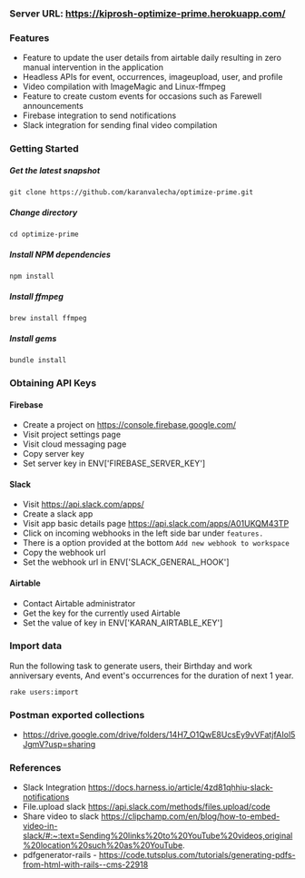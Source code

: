 ### Server URL: https://kiprosh-optimize-prime.herokuapp.com/ 

### Features
- Feature to update the user details from airtable daily resulting in zero manual intervention in the application
- Headless APIs for event, occurrences, imageupload, user, and profile
- Video compilation with ImageMagic and Linux-ffmpeg
- Feature to create custom events for occasions such as Farewell announcements
- Firebase integration to send notifications
- Slack integration for sending final video compilation

### Getting Started

##### Get the latest snapshot
`git clone https://github.com/karanvalecha/optimize-prime.git`

##### Change directory
`cd optimize-prime`

##### Install NPM dependencies
`npm install`

##### Install ffmpeg
`brew install ffmpeg`

##### Install gems
`bundle install`


### Obtaining API Keys
  #### Firebase
  - Create a project on https://console.firebase.google.com/
  - Visit project settings page
  - Visit cloud messaging page
  - Copy server key
  - Set server key in ENV['FIREBASE_SERVER_KEY']
  
  #### Slack
  - Visit https://api.slack.com/apps/
  - Create a slack app
  - Visit app basic details page https://api.slack.com/apps/A01UKQM43TP
  - Click on incoming webhooks in the left side bar under `features.`
  - There is a option provided at the bottom `Add new webhook to workspace`
  - Copy the webhook url
  - Set the webhook url in ENV['SLACK_GENERAL_HOOK']
  
  #### Airtable
  - Contact Airtable administrator
  - Get the key for the currently used Airtable
  - Set the value of key in ENV['KARAN_AIRTABLE_KEY']

### Import data

Run the following task to generate users, their Birthday and work anniversary events, And event's occurrences for the duration of next 1 year.
```
rake users:import
```

### Postman exported collections
- https://drive.google.com/drive/folders/14H7_O1QwE8UcsEy9vVFatjfAIol5JgmV?usp=sharing 


### References
- Slack Integration https://docs.harness.io/article/4zd81qhhiu-slack-notifications
- File.upload slack https://api.slack.com/methods/files.upload/code
- Share video to slack https://clipchamp.com/en/blog/how-to-embed-video-in-slack/#:~:text=Sending%20links%20to%20YouTube%20videos,original%20location%20such%20as%20YouTube.
- pdfgenerator-rails - https://code.tutsplus.com/tutorials/generating-pdfs-from-html-with-rails--cms-22918
